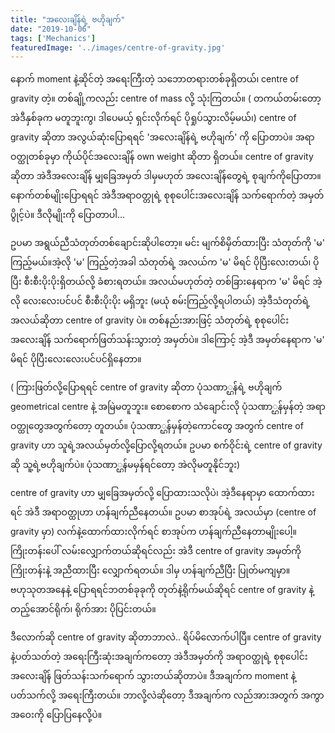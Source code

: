 ```yaml
---
title: "အလေးချိန်ရဲ့ ဗဟိုချက်"
date: "2019-10-06"
tags: ['Mechanics']
featuredImage: '../images/centre-of-gravity.jpg'
---
```

နောက် moment နဲ့ဆိုင်တဲ့ အရေးကြီးတဲ့ သဘောတရားတစ်ခုရှိတယ်၊ centre of gravity တဲ့။ တစ်ချို့ကလည်း centre of mass လို့ သုံးကြတယ်။ ( တကယ်တမ်းတော့ အဲဒီနှစ်ခုက မတူဘူးကွ၊ ဒါပေမယ့် ရှင်းလိုက်ရင် ပိုရှုပ်သွားလိမ့်မယ်၊) centre of gravity ဆိုတာ အလွယ်ဆုံးပြောရရင် 'အလေးချိန်ရဲ့ ဗဟိုချက်' ကို ပြောတာပဲ။ အရာဝတ္ထုတစ်ခုမှာ ကိုယ်ပိုင်အလေးချိန် own weight ဆိုတာ ရှိတယ်။ centre of gravity ဆိုတာ အဲဒီအလေးချိန် မျှခြေအမှတ် ဒါမှမဟုတ် အလေးချိန်တွေရဲ့ စုချက်ကိုပြောတာ။ နောက်တစ်မျိုးပြောရရင် အဲဒီအရာဝတ္တုရဲ့ စုစုပေါင်းအလေးချိန် သက်ရောက်တဲ့ အမှတ်ပွိုင့်ပဲ။ ဒီလိုမျိုးကို ပြောတာပါ...

ဥပမာ အရွယ်ညီသံတုတ်တစ်ချောင်းဆိုပါတော့။ မင်း မျက်စိမှိတ်ထားပြီး သံတုတ်ကို 'မ' ကြည့်မယ်။အဲ့လို 'မ' ကြည့်တဲ့အခါ သံတုတ်ရဲ့ အလယ်က 'မ' မိရင် ပိုပြီးလေးတယ်၊ ပိုပြီး စီးစီးပိုးပိုးရှိတယ်လို့ ခံစားရတယ်။ အလယ်မဟုတ်တဲ့ တစ်ခြားနေရာက 'မ' မိရင် အဲ့လို လေးလေးပင်ပင် စီးစီးပိုးပိုး မရှိဘူး (မယုံ စမ်းကြည့်လို့ရပါတယ်) အဲ့ဒီသံတုတ်ရဲ့ အလယ်ဆိုတာ centre of gravity ပဲ။ တစ်နည်းအားဖြင့် သံတုတ်ရဲ့ စုစုပေါင်းအလေးချိန် သက်ရောက်ဖြတ်သန်းသွားတဲ့ အမှတ်ပဲ။ ဒါကြောင့် အဲ့ဒီ အမှတ်နေရာက 'မ' မိရင် ပိုပြီးလေးလေးပင်ပင်ရှိနေတာ။

( ကြားဖြတ်လို့ပြောရရင် centre of gravity ဆိုတာ ပုံသဏာ္ဌန်ရဲ့ ဗဟိုချက် geometrical centre နဲ့ အမြဲမတူဘူး။ စောစောက သံချောင်းလို ပုံသဏာ္ဌန်မှန်တဲ့ အရာဝတ္ထုတွေအတွက်တော့ တူတယ်။ ပုံသဏာ္ဌန်မှန်တဲ့ကောင်တွေ အတွက် centre of gravity ဟာ သူရဲ့အလယ်မှတ်လို့ပြောလို့ရတယ်။ ဥပမာ စက်ဝိုင်းရဲ့ centre of gravity ဆို သူ့ရဲ့ဗဟိုချက်ပဲ။ ပုံသဏာ္ဌန်မမှန်ရင်တော့ အဲလိုမတူနိုင်ဘူး)

centre of gravity ဟာ မျှခြေအမှတ်လို့ ပြောထားသလိုပဲ၊ အဲ့ဒီနေရာမှာ ထောက်ထားရင် အဲဒီ အရာဝတ္ထုဟာ ဟန်ချက်ညီနေတယ်။ ဥပမာ စာအုပ်ရဲ့ အလယ်မှာ (centre of gravity မှာ) လက်နဲ့ထောက်ထားလိုက်ရင် စာအုပ်က ဟန်ချက်ညီနေတာမျိုးပေါ့။ ကြိုးတန်းပေါ် လမ်းလျှောက်တယ်ဆိုရင်လည်း အဲဒီ centre of gravity အမှတ်ကို ကြိုးတန်းနဲ့ အညီထားပြီး လျှောက်ရတယ်။ ဒါမှ ဟန်ချက်ညီပြီး ပြုတ်မကျမှာ။ ဗဟုသုတအနေနဲ့ ပြောရရင်ဘတစ်ခုခုကို တုတ်နဲ့ရိုက်မယ်ဆိုရင် centre of gravity နဲ့ တည့်အောင်ရိုက်၊ ရိုက်အား ပိုပြင်းတယ်။

ဒီလောက်ဆို centre of gravity ဆိုတာဘာလဲ.. ရိပ်မိလောက်ပါပြီ။ centre of gravity နဲ့ပတ်သတ်တဲ့ အရေးကြီးဆုံးအချက်ကတော့ အဲဒီအမှတ်ကို အရာဝတ္ထုရဲ့ စုစုပေါင်းအလေးချိန် ဖြတ်သန်းသက်ရောက် သွားတယ်ဆိုတာပဲ။ ဒီအချက်က moment နဲ့ ပတ်သက်လို့ အရေးကြီးတယ်။ ဘာလို့လဲဆိုတော့ ဒီအချက်က လည်အားအတွက် အကွာအဝေးကို ပြောပြနေလို့ပဲ။